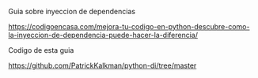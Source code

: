 Guia sobre inyeccion de dependencias

https://codigoencasa.com/mejora-tu-codigo-en-python-descubre-como-la-inyeccion-de-dependencia-puede-hacer-la-diferencia/

Codigo de esta guia

https://github.com/PatrickKalkman/python-di/tree/master